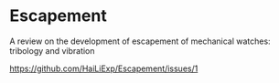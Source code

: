 # Escapement
A review on the development of escapement of mechanical watches: tribology and vibration

https://github.com/HaiLiExp/Escapement/issues/1
